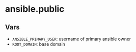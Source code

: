 # ansible.public

## Vars

- `ANSIBLE_PRIMARY_USER`: username of primary ansible owner
- `ROOT_DOMAIN`: base domain
